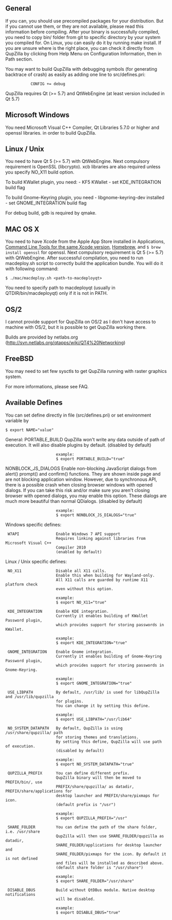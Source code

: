 General
----------------------------------------------------------------------------------

  If you can, you should use precompiled packages for your distribution.
  But if you cannot use them, or they are not available, please read
  this information before compiling.
  After your binary is successfully compiled, you need to copy bin/ folder
  from git to specific directory by your system you compiled for.
  On Linux, you can easily do it by running make install.
  If you are unsure where is the right place, you can check it directly from
  QupZilla by clicking from Help Menu on Configuration Information, then in
  Path section.

  You may want to build QupZilla with debugging symbols (for generating
  backtrace of crash) as easily as adding one line to src/defines.pri:

               CONFIG += debug

  QupZilla requires Qt (>= 5.7) and QtWebEngine (at least version included in Qt 5.7)

Microsoft Windows
----------------------------------------------------------------------------------

  You need Microsoft Visual C++ Compiler, Qt Libraries 5.7.0 or higher and openssl
  libraries. in order to build QupZilla.

Linux / Unix
----------------------------------------------------------------------------------

  You need to have Qt 5 (>= 5.7) with QtWebEngine.
  Next compulsory requirement is OpenSSL (libcrypto). xcb libraries are also
  required unless you specify NO_X11 build option.

  To build KWallet plugin, you need:
     - KF5 KWallet
     - set KDE_INTEGRATION build flag

  To build Gnome-Keyring plugin, you need
     - libgnome-keyring-dev installed
     - set GNOME_INTEGRATION build flag

  For debug build, gdb is required by qmake.

MAC OS X
----------------------------------------------------------------------------------

  You need to have Xcode from the Apple App Store installed in Applications, [Command Line Tools for the same Xcode version](https://developer.apple.com/),
  [Homebrew](http://brew.sh/), and `$ brew install openssl` for openssl.
  Next compulsory requirement is Qt 5 (>= 5.7) with QtWebEngine.
  After successful compilation, you need to run macdeploy.sh script to correctly
  build the application bundle. You will do it with following command:

    $ ./mac/macdeploy.sh <path-to-macdeployqt>

  You need to specify path to macdeployqt (usually in QTDIR/bin/macdeployqt) only
  if it is not in PATH.

OS/2
----------------------------------------------------------------------------------

  I cannot provide support for QupZilla on OS/2 as I don't have access to
  machine with OS/2, but it is possible to get QupZilla working there.

  Builds are provided by netlabs.org (http://svn.netlabs.org/qtapps/wiki/QT4%20Networking)

FreeBSD
----------------------------------------------------------------------------------

  You may need to set few sysctls to get QupZilla running with raster graphics system.

  For more informations, please see FAQ.


Available Defines
----------------------------------------------------------------------------------

  You can set define directly in file (src/defines.pri)
  or set environment variable by

    $ export NAME="value"

 General:
   PORTABLE_BUILD         QupZilla won't write any data outside of path of execution.
                          It will also disable plugins by default.
                          (disabled by default)

                          example:
                          $ export PORTABLE_BUILD="true"


   NONBLOCK_JS_DIALOGS    Enable non-blocking JavaScript dialogs from alert() prompt()
                          and confirm() functions. They are shown inside page and are not
                          blocking application window.
                          However, due to synchronous API, there is a possible crash when
                          closing browser windows with opened dialogs.
                          If you can take this risk and/or make sure you aren't closing browser
                          with opened dialogs, you may enable this option.
                          These dialogs are much more beautiful than normal QDialogs.
                          (disabled by default)

                          example:
                          $ export NONBLOCK_JS_DIALOGS="true"


 Windows specific defines:

     W7API                Enable Windows 7 API support
                          Requires linking against libraries from Microsoft Visual C++
                          Compiler 2010
                          (enabled by default)

 Linux / Unix specific defines:

     NO_X11               Disable all X11 calls.
                          Enable this when building for Wayland-only.
                          All X11 calls are guarded by runtime X11 platform check
                          even without this option.

                          example:
                          $ export NO_X11="true"

     KDE_INTEGRATION      Enable KDE integration.
                          Currently it enables building of KWallet Password plugin,
                          which provides support for storing passwords in KWallet.

                          example:
                          $ export KDE_INTEGRATION="true"

     GNOME_INTEGRATION    Enable Gnome integration.
                          Currently it enables building of Gnome-Keyring Password plugin,
                          which provides support for storing passwords in Gnome-Keyring.

                          example:
                          $ export GNOME_INTEGRATION="true"

     USE_LIBPATH          By default, /usr/lib/ is used for libQupZilla and /usr/lib/qupzilla
                          for plugins.
                          You can change it by setting this define.

                          example:
                          $ export USE_LIBPATH="/usr/lib64"

     NO_SYSTEM_DATAPATH   By default, QupZilla is using /usr/share/qupzilla/ path
                          for storing themes and translations.
                          By setting this define, QupZilla will use path of execution.
                          (disabled by default)

                          example:
                          $ export NO_SYSTEM_DATAPATH="true"

     QUPZILLA_PREFIX      You can define different prefix.
                          QupZilla binary will then be moved to PREFIX/bin/, use
                          PREFIX/share/qupzilla/ as datadir, PREFIX/share/applications for
                          desktop launcher and PREFIX/share/pixmaps for icon.
                          (default prefix is "/usr")

                          example:
                          $ export QUPZILLA_PREFIX="/usr"

     SHARE_FOLDER         You can define the path of the share folder, i.e. /usr/share
                          QupZilla will then use SHARE_FOLDER/qupzilla as datadir,
                          SHARE_FOLDER/applications for desktop launcher and
                          SHARE_FOLDER/pixmaps for the icon. By default it is not defined
                          and files will be installed as described above.
                          (default share folder is "/usr/share")

                          example:
                          $ export SHARE_FOLDER="/usr/share"

     DISABLE_DBUS         Build without QtDBus module. Native desktop notifications
                          will be disabled.

                          example:
                          $ export DISABLE_DBUS="true"

